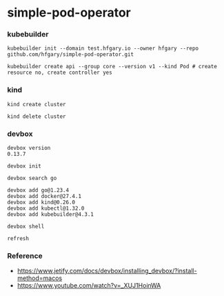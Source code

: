 # simple-pod-operator

### kubebuilder

```
kubebuilder init --domain test.hfgary.io --owner hfgary --repo github.com/hfgary/simple-pod-operator.git

kubebuilder create api --group core --version v1 --kind Pod # create resource no, create controller yes
```

### kind

```
kind create cluster

kind delete cluster
```

### devbox

```
devbox version
0.13.7
```

```
devbox init

devbox search go

devbox add go@1.23.4
devbox add docker@27.4.1
devbox add kind@0.26.0
devbox add kubectl@1.32.0
devbox add kubebuilder@4.3.1

devbox shell

refresh
```

### Reference

- https://www.jetify.com/docs/devbox/installing_devbox/?install-method=macos
- https://www.youtube.com/watch?v=_XUJ1HoinWA